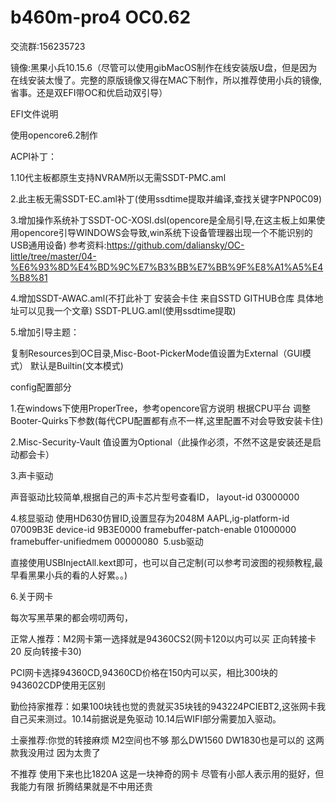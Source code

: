 # b460m-pro4 OC0.62

交流群:156235723

镜像:黑果小兵10.15.6（尽管可以使用gibMacOS制作在线安装版U盘，但是因为在线安装太慢了。完整的原版镜像又得在MAC下制作，所以推荐使用小兵的镜像,省事。还是双EFI带OC和优启动双引导）

EFI文件说明

使用opencore6.2制作

ACPI补丁：

1.10代主板都原生支持NVRAM所以无需SSDT-PMC.aml

2.此主板无需SSDT-EC.aml补丁(使用ssdtime提取并编译,查找关键字PNP0C09)

3.增加操作系统补丁SSDT-OC-XOSI.dsl(opencore是全局引导,在这主板上如果使用opencore引导WINDOWS会导致,win系统下设备管理器出现一个不能识别的USB通用设备) 参考资料:https://github.com/daliansky/OC-little/tree/master/04-%E6%93%8D%E4%BD%9C%E7%B3%BB%E7%BB%9F%E8%A1%A5%E4%B8%81

4.增加SSDT-AWAC.aml(不打此补丁 安装会卡住 来自SSTD GITHUB仓库 具体地址可以见我一个文章)   SSDT-PLUG.aml(使用ssdtime提取)

5.增加引导主题：

复制Resources到OC目录,Misc-Boot-PickerMode值设置为External（GUI模式）    默认是Builtin(文本模式)



config配置部分

1.在windows下使用ProperTree，参考opencore官方说明 根据CPU平台 调整Booter-Quirks下参数(每代CPU配置都有点不一样,这里配置不对会导致安装卡住)

2.Misc-Security-Vault 值设置为Optional（此操作必须，不然不这是安装还是启动都会卡）

3.声卡驱动

声音驱动比较简单,根据自己的声卡芯片型号查看ID，
layout-id 03000000

4.核显驱动 使用HD630仿冒ID,设置显存为2048M
AAPL,ig-platform-id 07009B3E
device-id 9B3E0000
framebuffer-patch-enable  01000000
framebuffer-unifiedmem  00000080
​
5.usb驱动

直接使用USBInjectAll.kext即可，也可以自己定制(可以参考司波图的视频教程,最早看黑果小兵的看的人好累。。)

6.关于网卡

每次写黑苹果的都会唠叨两句，

正常人推荐：M2网卡第一选择就是94360CS2(网卡120以内可以买 正向转接卡20  反向转接卡30)

PCI网卡选择94360CD,94360CD价格在150内可以买，相比300块的943602CDP使用无区别

勤俭持家推荐：如果100块钱也觉的贵就买35块钱的943224PCIEBT2,这张网卡我自己买来测过。10.14前据说是免驱动 10.14后WIFI部分需要加入驱动。

土豪推荐:你觉的转接麻烦 M2空间也不够  那么DW1560 DW1830也是可以的  这两款我没用过 因为太贵了

不推荐 使用下来也比1820A 这是一块神奇的网卡 尽管有小部人表示用的挺好，但我能力有限 折腾结果就是不中用还贵
